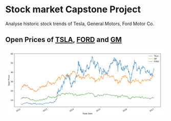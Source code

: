 # Stock market Capstone Project

Analyse historic stock trends of Tesla, General Motors, Ford  Motor Co.
  
## Open Prices of [TSLA](https://www.tradingview.com/symbols/NASDAQ-TSLA/), [FORD](https://www.tradingview.com/symbols/NYSE-F/) and [GM](https://www.tradingview.com/symbols/NYSE-GM/)
![open](/images/open%20prices.png)






